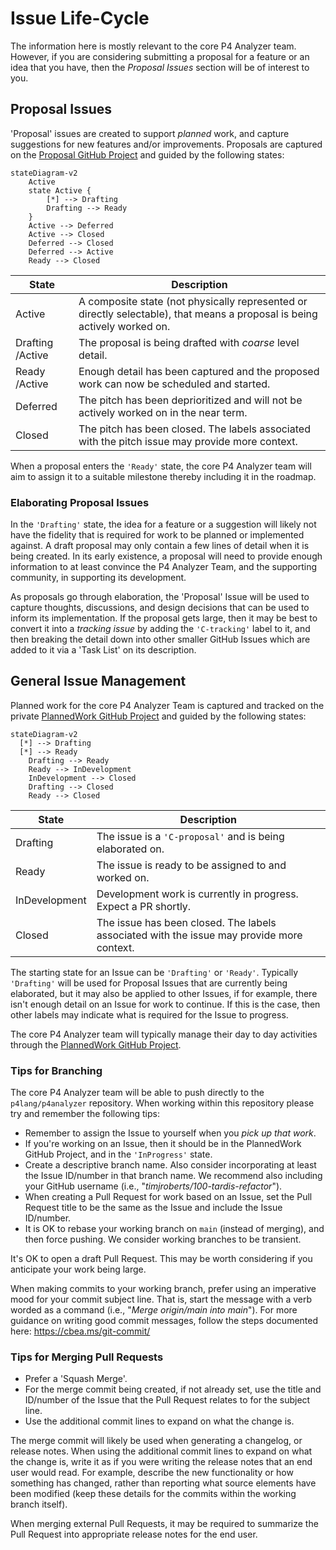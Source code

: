 # Issue Life-Cycle
The information here is mostly relevant to the core P4 Analyzer team. However, if you are considering submitting a
proposal for a feature or an idea that you have, then the _Proposal Issues_ section will be of interest to you.

## Proposal Issues
'Proposal' issues are created to support _planned_ work, and capture suggestions for new features and/or improvements.
Proposals are captured on the [Proposal GitHub Project](https://github.com/orgs/p4lang/projects/1/views/1)
and guided by the following states:

```mermaid
stateDiagram-v2
	Active
	state Active {
		[*] --> Drafting
		Drafting --> Ready
	}
	Active --> Deferred
	Active --> Closed
	Deferred --> Closed
	Deferred --> Active
	Ready --> Closed
```

|State|Description|
|-----|-----------|
| Active | A composite state (not physically represented or directly selectable), that means a proposal is being actively worked on.  |
| Drafting /Active | The proposal is being drafted with _coarse_ level detail. |
| Ready /Active | Enough detail has been captured and the proposed work can now be scheduled and started.  |
| Deferred | The pitch has been deprioritized and will not be actively worked on in the near term.  |
| Closed | The pitch has been closed. The labels associated with the pitch issue may provide more context.  |

When a proposal enters the `'Ready'` state, the core P4 Analyzer team will aim to assign it to a suitable milestone
thereby including it in the roadmap.

### Elaborating Proposal Issues
In the `'Drafting'` state, the idea for a feature or a suggestion will likely not have the fidelity that is required
for work to be planned or implemented against. A draft proposal may only contain a few lines of detail when it is being
created. In its early existence, a proposal will need to provide enough information to at least convince the P4
Analyzer Team, and the supporting community, in supporting its development. 

As proposals go through elaboration, the 'Proposal' Issue will be used to capture thoughts, discussions, and design
decisions that can be used to inform its implementation. If the proposal gets large, then it may be best to convert
it into a _tracking issue_ by adding the `'C-tracking'` label to it, and then breaking the detail down into other
smaller GitHub Issues which are added to it via a 'Task List' on its description.

## General Issue Management
Planned work for the core P4 Analyzer Team is captured and tracked on the private
[PlannedWork GitHub Project](https://github.com/orgs/p4lang/projects/2/views/1) and guided by the following states:

```mermaid
stateDiagram-v2
  [*] --> Drafting
  [*] --> Ready
	Drafting --> Ready
	Ready --> InDevelopment
	InDevelopment --> Closed
	Drafting --> Closed
	Ready --> Closed
```

|State|Description|
|-----|-----------|
| Drafting | The issue is a `'C-proposal'` and is being elaborated on. |
| Ready | The issue is ready to be assigned to and worked on. |
| InDevelopment | Development work is currently in progress. Expect a PR shortly. |
| Closed | The issue has been closed. The labels associated with the issue may provide more context. |

The starting state for an Issue can be `'Drafting'` or `'Ready'`. Typically `'Drafting'` will be used for Proposal
Issues that are currently being elaborated, but it may also be applied to other Issues, if for example, there
isn't enough detail on an Issue for work to continue. If this is the case, then other labels may indicate what is
required for the Issue to progress.

The core P4 Analyzer team will typically manage their day to day activities through the
[PlannedWork GitHub Project](https://github.com/orgs/p4lang/projects/2/views/1).

### Tips for Branching
The core P4 Analyzer team will be able to push directly to the `p4lang/p4analyzer` repository. When working within
this repository please try and remember the following tips:

* Remember to assign the Issue to yourself when you _pick up that work_.
* If you're working on an Issue, then it should be in the PlannedWork GitHub Project, and in the `'InProgress'` state.
* Create a descriptive branch name. Also consider incorporating at least the Issue ID/number in that branch name. We
recommend also including your GitHub username (i.e., "_timjroberts/100-tardis-refactor_").
* When creating a Pull Request for work based on an Issue, set the Pull Request title to be the same as the Issue and include the Issue ID/number.
* It is OK to rebase your working branch on `main` (instead of merging), and then force pushing. We consider working branches to be transient.

It's OK to open a draft Pull Request. This may be worth considering if you anticipate your work being large.

When making commits to your working branch, prefer using an imperative mood for your commit subject line. That is,
start the message with a verb worded as a command (i.e., "_Merge origin/main into main_").
For more guidance on writing good commit messages, follow the steps documented here:
https://cbea.ms/git-commit/

### Tips for Merging Pull Requests
* Prefer a 'Squash Merge'.
* For the merge commit being created, if not already set, use the title and ID/number of the Issue that the Pull Request relates to for the subject line.
* Use the additional commit lines to expand on what the change is. 

The merge commit will likely be used when generating a changelog, or release notes. When using the additional
commit lines to expand on what the change is, write it as if you were writing the release notes that an end user
would read. For example, describe the new functionality or how something has changed, rather than reporting what source
elements have been modified (keep these details for the commits within the working branch itself).

When merging external Pull Requests, it may be required to summarize the Pull Request into appropriate release notes
for the end user.
